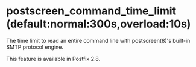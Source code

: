 # postscreen_command_time_limit (default:normal:300s,overload:10s) 

 The time limit to read an entire command line with postscreen(8)'s
built-in SMTP protocol engine. 

 This feature is available in Postfix 2.8.  


